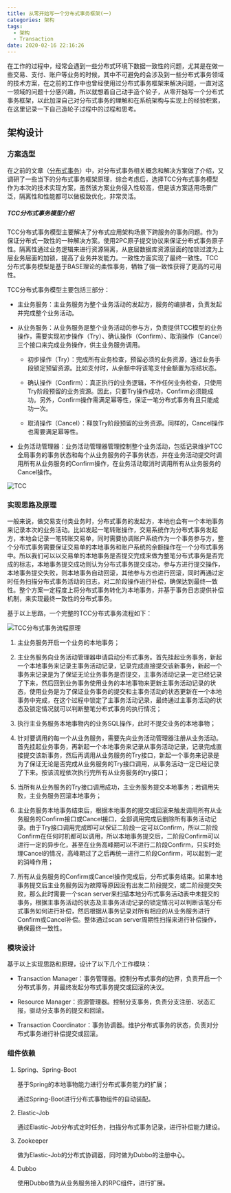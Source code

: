 ```yaml
---
title: 从零开始写一个分布式事务框架(一)
categories: 架构
tags:
  - 架构
  - Transaction
date: 2020-02-16 22:16:26
---
```



在工作的过程中，经常会遇到一些分布式环境下数据一致性的问题，尤其是在做一些交易、支付、账户等业务的时候，其中不可避免的会涉及到一些分布式事务领域的技术方案，在之前的工作中也曾经使用过分布式事务框架来解决问题，一直对这一领域的问题十分感兴趣，所以就想着自己动手造个轮子，从零开始写一个分布式事务框架，以此加深自己对分布式事务的理解和在系统架构与实现上的经验积累，在这里记录一下自己造轮子过程中的过程和思考。



## 架构设计

### 方案选型

在之前的文章（[分布式事务](http://blogxin.cn/2018/04/23/Distributed-Transaction)）中，对分布式事务相关概念和解决方案做了介绍，又调研了一些当下的分布式事务框架原理，综合考虑后，选择TCC分布式事务模型作为本次的技术实现方案，虽然该方案业务侵入性较高，但是该方案适用场景广泛，隔离性和性能都可以做极致优化，非常灵活。



##### TCC分布式事务模型介绍

TCC分布式事务模型主要解决了分布式应用架构场景下跨服务的事务问题。作为保证分布式一致性的一种解决方案。使用2PC原子提交协议来保证分布式事务原子性。隔离性通过业务逻辑来进行资源隔离，从底层数据库资源层面的加锁过渡为上层业务层面的加锁，提高了业务并发能力。一致性方面实现了最终一致性。TCC分布式事务模型是基于BASE理论的柔性事务，牺牲了强一致性获得了更高的可用性。

TCC分布式事务模型主要包括三部分：

* 主业务服务：主业务服务为整个业务活动的发起方，服务的编排者，负责发起并完成整个业务活动。

* 从业务服务：从业务服务是整个业务活动的参与方，负责提供TCC模型的业务操作，需要实现初步操作（Try）、确认操作（Confirm）、取消操作（Cancel）三个接口来完成业务操作，供主业务服务调用。

  * 初步操作（Try）：完成所有业务检查，预留必须的业务资源，通过业务手段锁定预留资源。比如支付时，从余额中将该笔支付金额置为冻结状态。

  * 确认操作（Confirm）：真正执行的业务逻辑，不作任何业务检查，只使用Try阶段预留的业务资源。因此，只要Try操作成功，Confirm必须能成功。另外，Confirm操作需满足幂等性，保证一笔分布式事务有且只能成功一次。

  * 取消操作（Cancel）：释放Try阶段预留的业务资源。同样的，Cancel操作也需要满足幂等性。

* 业务活动管理器：业务活动管理器管理控制整个业务活动，包括记录维护TCC全局事务的事务状态和每个从业务服务的子事务状态，并在业务活动提交时调用所有从业务服务的Confirm操作，在业务活动取消时调用所有从业务服务的Cancel操作。

![TCC](Distributed-Transaction-1/TCC.png)



### 实现思路及原理

一般来说，做交易支付类业务时，分布式事务的发起方，本地也会有一个本地事务来记录本次的业务活动。比如发起一笔转账操作，交易系统作为分布式事务发起方，本地会记录一笔转账交易单，同时需要协调账户系统作为一个事务参与方，整个分布式事务需要保证交易单的本地事务和账户系统的余额操作在一个分布式事务中。所以我们可以以交易单的本地事务是否提交完成来做为整笔分布式事务是否完成的标志，本地事务提交成功则认为分布式事务提交成功，参与方进行提交操作，本地事务提交失败，则本地事务自动回滚，其他参与方也进行回滚，同时再通过定时任务扫描分布式事务活动的日志，对二阶段操作进行补偿，确保达到最终一致性。整个方案一定程度上将分布式事务转化为本地事务，并基于事务日志提供补偿机制，来实现最终一致性的分布式事务。

基于以上思路，一个完整的TCC分布式事务流程如下：

![TCC分布式事务流程原理](Distributed-Transaction-1/Distributed-Transaction.jpg)

1.	主业务服务开启一个业务的本地事务；

2.	主业务服务向业务活动管理器申请启动分布式事务。首先挂起业务事务，新起一个本地事务来记录主事务活动记录，记录完成直接提交该新事务，新起一个事务来记录是为了保证无论业务事务是否提交，主事务活动记录一定已经记录了下来，然后回到业务事务使用业务的本地事物来更新主事务活动记录的状态，使用业务是为了保证业务事务的提交和主事务活动的状态更新在一个本地事务中完成，在这个过程中锁定了主事务活动记录，最终通过主事务活动的状态及锁定情况就可以判断整笔分布式事务的执行情况；

3.	执行主业务服务本地事物内的业务SQL操作，此时不提交业务的本地事物；

4.	针对要调用的每一个从业务服务，需要先向业务活动管理器注册从业务活动。首先挂起业务事务，再新起一个本地事务来记录从事务活动记录，记录完成直接提交该新事务，然后再调用从业务服务的Try接口，新起一个事务来记录是为了保证无论是否完成从业务服务的Try接口调用，从事务活动一定已经记录了下来。按该流程依次执行完所有从业务服务的try接口；

5.	当所有从业务服务的Try接口调用成功，主业务服务提交本地事务；若调用失败，主业务服务回滚本地事务；

6.	主业务服务本地事务结束后，根据本地事务的提交或回滚来触发调用所有从业务服务的Confirm接口或Cancel接口，全部调用完成后删除所有事务活动记录。由于Try接口调用完成即可以保证二阶段一定可以Confirm，所以二阶段Confirm在任何时机都可以调用，所以本地事务提交后，二阶段Confirm可以进行一定的异步化，甚至在业务高峰期可以不进行二阶段Confirm，只实时处理Cancel的情况，高峰期过了之后再统一进行二阶段Confirm，可以起到一定的消峰作用；

7.	所有从业务服务的Confirm或Cancel操作完成后，分布式事务结束。如果本地事务提交后主业务服务因为故障等原因没有出发二阶段提交，或二阶段提交失败，那么此时需要一个scan server来扫描本地分布式事务活动表中未提交的事务，根据主事务活动的状态及主事务活动记录的锁定情况可以判断该笔分布式事务如何进行补偿，然后根据从事务记录对所有相应的从业务服务进行Confirm或Cancel补偿。整体通过scan server周期性扫描来进行补偿操作，确保最终一致性。



### 模块设计

基于以上实现思路和原理，设计了以下几个工作模块：

* Transaction Manager：事务管理器。控制分布式事务的边界，负责开启一个分布式事务，并最终发起分布式事务提交或回滚的决议。

* Resource Manager：资源管理器。控制分支事务，负责分支注册、状态汇报，驱动分支事务的提交和回滚。

* Transaction Coordinator：事务协调器。维护分布式事务的状态，负责对分布式事务进行补偿提交或回滚。



### 组件依赖

1. Spring、Spring-Boot

   基于Spring的本地事物能力进行分布式事务能力的扩展；

   通过Spring-Boot进行分布式事物组件的自动装配。

2. Elastic-Job

   通过Elastic-Job分布式定时任务，扫描分布式事务记录，进行补偿能力建设。

3. Zookeeper

   做为Elastic-Job的分布式协调器，同时做为Dubbo的注册中心。

4. Dubbo

   使用Dubbo做为从业务服务接入的RPC组件，进行扩展。